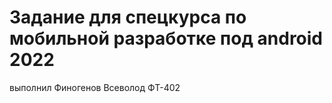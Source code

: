 # Задание для спецкурса по мобильной разработке под android 2022
выполнил Финогенов Всеволод ФТ-402

